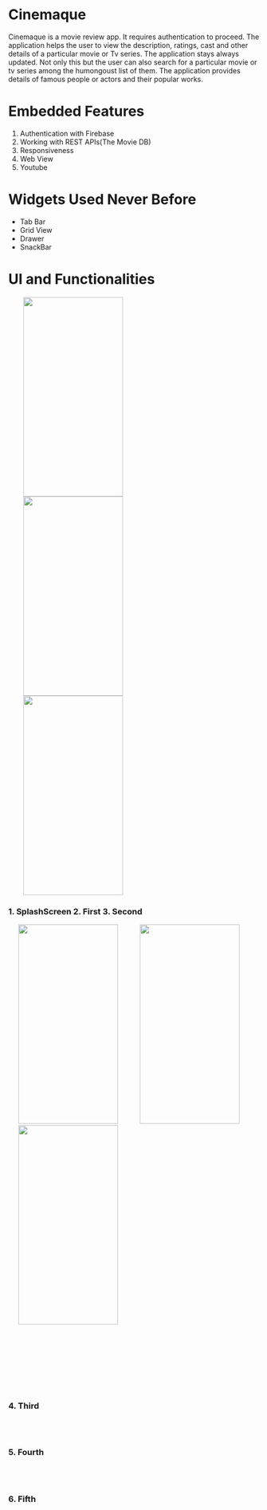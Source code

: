 # Cinemaque
<p align='left'>Cinemaque is a movie review app. It requires authentication to proceed. The application helps the user to view the description, ratings, cast and other details of a particular movie or Tv series. The application stays always updated. Not only this but the user can also search for a particular movie or tv series among the humongoust list of them. The application provides details of famous people or actors and their popular works.
</p>  

#    Embedded Features<br>
 1. Authentication with Firebase<br>
 2. Working with REST APIs(The Movie DB)<br>
 3. Responsiveness<br>
 4. Web View<br>
 5. Youtube<br>

# Widgets Used Never Before<br>
- Tab Bar<br>
- Grid View<br>
- Drawer<br>
- SnackBar<br>

# UI and Functionalities<br>
<p>
 <img src = 'Readme/splashscreen.gif' height = 400 width = 200 hspace=30 >
 <img src = 'Readme/first.gif' height = 400 width = 200 hspace=30 >
 <img src = 'Readme/second.gif' height = 400 width = 200 hspace=30 >
 </p>
 <h3> 1. SplashScreen 2. First 3. Second </h3>
 <img src = 'Readme/third.gif' height = 400 width = 200 hspace=20 >
 <img src = 'Readme/fourth.gif' height = 400 width = 200 hspace=20 >
 <img src = 'Readme/fifth.gif' height = 400 width = 200 hspace=20 >
 
  
 <br/><br/>
  <div style="text-align:right"></div>
<br/><br/>
<br/><br/>
  <h3> 4. Third </h3>
<br/><br/>
 <h3> 5. Fourth </h3>
<br/><br/>
 <h3> 6. Fifth </h3>
 

